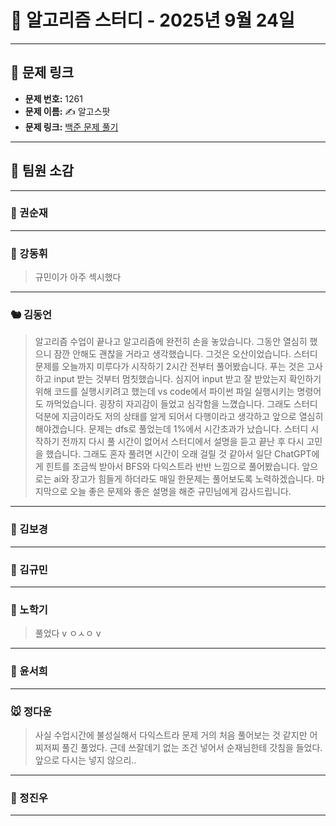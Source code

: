 # 📘 알고리즘 스터디 - 2025년 9월 24일

---

## 🔗 문제 링크

- **문제 번호:** 1261
- **문제 이름:** ✍️ 알고스팟
- **문제 링크:** [백준 문제 풀기](https://www.acmicpc.net/problem/1261)

---

## 💬 팀원 소감

---

### 🐥 권순재

> 

---

### 🐰 강동휘

> 규민이가 아주 섹시했다

---

### 🐿️ 김동언

> 알고리즘 수업이 끝나고 알고리즘에 완전히 손을 놓았습니다. 그동안 열심히 했으니 잠깐 안해도 괜찮을 거라고 생각했습니다. 그것은 오산이었습니다. 스터디 문제를 오늘까지 미루다가 시작하기 2시간 전부터 풀어봤습니다. 푸는 것은 고사하고 input 받는 것부터 멈칫했습니다. 심지어 input 받고 잘 받았는지 확인하기 위해 코드를 실행시키려고 했는데 vs code에서 파이썬 파일 실행시키는 명령어도 까먹었습니다. 굉장히 자괴감이 들었고 심각함을 느꼈습니다. 그래도 스터디 덕분에 지금이라도 저의 상태를 알게 되어서 다행이라고 생각하고 앞으로 열심히 해야겠습니다.
문제는 dfs로 풀었는데 1%에서 시간초과가 났습니다. 스터디 시작하기 전까지 다시 풀 시간이 없어서 스터디에서 설명을 듣고 끝난 후 다시 고민을 했습니다. 그래도 혼자 풀려면 시간이 오래 걸릴 것 같아서 일단 ChatGPT에게 힌트를 조금씩 받아서 BFS와 다익스트라 반반 느낌으로 풀어봤습니다. 앞으로는 ai와 장고가 힘들게 하더라도 매일 한문제는 풀어보도록 노력하겠습니다.
마지막으로 오늘 좋은 문제와 좋은 설명을 해준 규민님에게 감사드립니다. 

---

### 🐺 김보경

> 

---

### 🐘 김규민

> 

---

### 🐼 노학기

> 풀었다 v ㅇㅅㅇ v

---

### 🦊 윤서희

> 

---

### 🐭 정다운

> 사실 수업시간에 불성실해서 다익스트라 문제 거의 처음 풀어보는 것 같지만 어찌저찌 풀긴 풀었다. 근데 쓰잘데기 없는 조건 넣어서 순재님한테 갓침을 들었다. 앞으로 다시는 넣지 않으리..

---

### 🐳 정진우

> 

---

